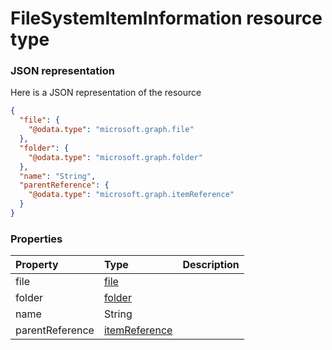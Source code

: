 # FileSystemItemInformation resource type



### JSON representation

Here is a JSON representation of the resource

```json
{
  "file": {
    "@odata.type": "microsoft.graph.file"
  },
  "folder": {
    "@odata.type": "microsoft.graph.folder"
  },
  "name": "String",
  "parentReference": {
    "@odata.type": "microsoft.graph.itemReference"
  }
}

```
### Properties
| Property	   | Type	|Description|
|:---------------|:--------|:----------|
|file|[file](file.md)||
|folder|[folder](folder.md)||
|name|String||
|parentReference|[itemReference](itemreference.md)||

<!-- uuid: cfda83f5-d81c-4627-9f22-8344e6425234\n2015-10-09 15:15:44 UTC -->